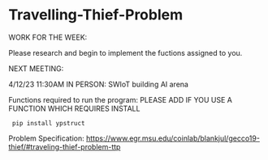 # Travelling-Thief-Problem

WORK FOR THE WEEK:

Please research and begin to implement the fuctions assigned to you. 

NEXT MEETING:

4/12/23 11:30AM
IN PERSON: SWIoT building AI arena

Functions required to run the program: 
PLEASE ADD IF YOU USE A FUNCTION WHICH REQUIRES INSTALL
```
 pip install ypstruct
```

Problem Specification: https://www.egr.msu.edu/coinlab/blankjul/gecco19-thief/#traveling-thief-problem-ttp
